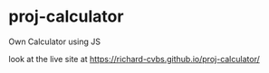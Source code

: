 # proj-calculator
Own Calculator using JS

look at the live site at https://richard-cvbs.github.io/proj-calculator/
